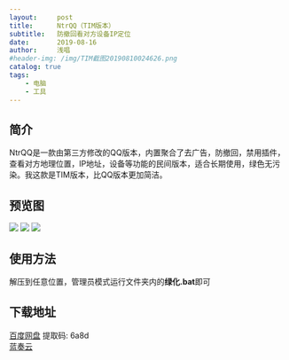 ```yaml
---
layout:     post
title:      NtrQQ（TIM版本）
subtitle:   防撤回看对方设备IP定位
date:       2019-08-16
author:     浅唱
#header-img: /img/TIM截图20190810024626.png
catalog: true
tags:
    - 电脑
    - 工具
---
```


## 简介
NtrQQ是一款由第三方修改的QQ版本，内置聚合了去广告，防撤回，禁用插件，查看对方地理位置，IP地址，设备等功能的民间版本，适合长期使用，绿色无污染。我这款是TIM版本，比QQ版本更加简洁。

## 预览图
![](https://cdn.jsdelivr.net/gh/qcnhy/img/TIM截图20190816024905.png)
![](https://cdn.jsdelivr.net/gh/qcnhy/img/TIM截图20190816024936.png)
![](https://cdn.jsdelivr.net/gh/qcnhy/img/TIM截图20190816025002.png)


## 使用方法
解压到任意位置，管理员模式运行文件夹内的**绿化.bat**即可

## 下载地址
[百度网盘](https://pan.baidu.com/s/1R4bwcu_f-l5g134IZviTmg) 提取码: 6a8d                  
[蓝奏云](https://www.lanzous.com/i5lft2h)

